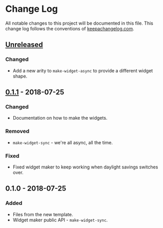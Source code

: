 # Change Log
All notable changes to this project will be documented in this file. This change log follows the conventions of [keepachangelog.com](http://keepachangelog.com/).

## [Unreleased]
### Changed
- Add a new arity to `make-widget-async` to provide a different widget shape.

## [0.1.1] - 2018-07-25
### Changed
- Documentation on how to make the widgets.

### Removed
- `make-widget-sync` - we're all async, all the time.

### Fixed
- Fixed widget maker to keep working when daylight savings switches over.

## 0.1.0 - 2018-07-25
### Added
- Files from the new template.
- Widget maker public API - `make-widget-sync`.

[Unreleased]: https://github.com/your-name/clojure-noob/compare/0.1.1...HEAD
[0.1.1]: https://github.com/your-name/clojure-noob/compare/0.1.0...0.1.1
